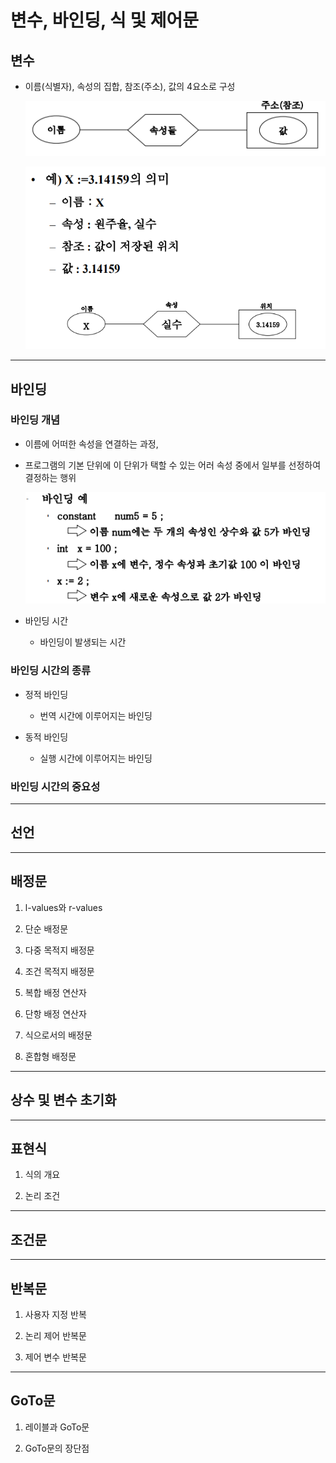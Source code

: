 # 변수, 바인딩, 식 및 제어문

## 변수

- 이름(식별자), 속성의 집합, 참조(주소), 값의 4요소로 구성

    ![img](./img/var1.PNG)

    ![img](./img/var2.PNG)

---

## 바인딩

### 바인딩 개념

- 이름에 어떠한 속성을 연결하는 과정, 

- 프로그램의 기본 단위에 이 단위가 택할 수 있는 어러 속성 중에서 일부를 선정하여 결정하는 행위

    ![img](./img/binding1.PNG)

- 바인딩 시간

    - 바인딩이 발생되는 시간

### 바인딩 시간의 종류

- 정적 바인딩

    - 번역 시간에 이루어지는 바인딩

- 동적 바인딩

    - 실행 시간에 이루어지는 바인딩

### 바인딩 시간의 중요성

---

## 선언

---

## 배정문

1. l-values와 r-values

2. 단순 배정문

3. 다중 목적지 배정문

4. 조건 목적지 배정문

5. 복합 배정 연산자

6. 단항 배정 연산자

7. 식으로서의 배정문

8. 혼합형 배정문

---

## 상수 및 변수 초기화

---

## 표현식

1. 식의 개요

2. 논리 조건

---

## 조건문

---

## 반복문

1. 사용자 지정 반복

2. 논리 제어 반복문

3. 제어 변수 반복문

---

## GoTo문

1. 레이블과 GoTo문

2. GoTo문의 장단점

